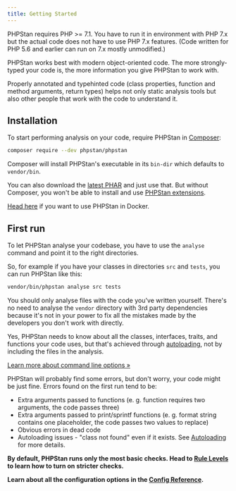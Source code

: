 ```yaml
---
title: Getting Started
---
```


PHPStan requires PHP >= 7.1. You have to run it in environment with PHP 7.x but the actual code does not have to use PHP 7.x features. (Code written for PHP 5.6 and earlier can run on 7.x mostly unmodified.)

PHPStan works best with modern object-oriented code. The more strongly-typed your code is, the more information you give PHPStan to work with.

Properly annotated and typehinted code (class properties, function and method arguments, return types) helps not only static analysis tools but also other people that work with the code to understand it.

Installation
-------------

To start performing analysis on your code, require PHPStan in [Composer](https://getcomposer.org/):

```bash
composer require --dev phpstan/phpstan
```

Composer will install PHPStan's executable in its `bin-dir` which defaults to `vendor/bin`.

You can also download the [latest PHAR](https://github.com/phpstan/phpstan/releases) and just use that. But without Composer, you won't be able to install and use [PHPStan extensions](/user-guide/extension-library).

[Head here](/user-guide/docker) if you want to use PHPStan in Docker.

First run
-------------

To let PHPStan analyse your codebase, you have to use the `analyse` command and point it to the right directories.

So, for example if you have your classes in directories `src` and `tests`, you can run PHPStan like this:

```bash
vendor/bin/phpstan analyse src tests
```

<div class="bg-blue-100 border-l-4 border-blue-500 text-blue-700 p-4 mb-4" role="alert">

You should only analyse files with the code you've written yourself. There's no need to analyse the `vendor` directory with 3rd party dependencies because it's not in your power to fix all the mistakes made by the developers you don't work with directly.

Yes, PHPStan needs to know about all the classes, interfaces, traits, and functions your code uses, but that's achieved through [autoloading](/user-guide/autoloading), not by including the files in the analysis.
</div>

[Learn more about command line options »](/user-guide/command-line-usage)

PHPStan will probably find some errors, but don't worry, your code might be just fine. Errors found on the first run tend to be:

* Extra arguments passed to functions (e. g. function requires two arguments, the code passes three)
* Extra arguments passed to print/sprintf functions (e. g. format string contains one placeholder, the code passes two values to replace)
* Obvious errors in dead code
* Autoloading issues - "class not found" even if it exists. See [Autoloading](/user-guide/autoloading) for more details.

**By default, PHPStan runs only the most basic checks. Head to [Rule Levels](/user-guide/rule-levels) to learn how to turn on stricter checks.**

**Learn about all the configuration options in the [Config Reference](/config-reference).**
